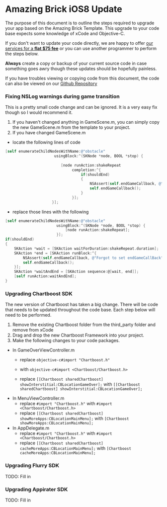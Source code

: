 # Amazing Brick iOS8 Update
The purpose of this document is to outline the steps required to upgrade your app based on the Amazing Brick Template.
This upgrade to your code base expects some knowledge of xCode and Objective-C.  

If you don't want to update your code directly, we are happy to offer [our services for a **flat $75 fee**](http://alpinepipeline.com/pages/services) or you can use another programmer to perform the steps below.  

**Always** create a copy or backup of your current source code in case something goes awry though these updates should be hopefully painless.

If you have troubles viewing or copying code from this document, the code can also be viewed on our [Github Repository](https://github.com/kevinvanderlugt/template_documents/blob/master/io8_upgrade/amazing_brick.md)

### Fixing NSLog warnings during game transition
This is a pretty small code change and can be ignored.  It is a very easy fix though so I would recommend it.

1. If you haven't changed anything in GameScene.m, you can simply copy the new GameScene.m from the template to your project.
2. If you have changed GameScene.m
  * locate the following lines of code
  ```objective-c
  [self enumerateChildNodesWithName:@"obstacle"
                        usingBlock:^(SKNode *node, BOOL *stop) {
                               
                           [node runAction:shakeRepeat
                                completion:^{
                                    if(shouldEnd)
                                    {
                                        NSAssert(self.endGameCallback, @"Forgot to set endGameCallBack");
                                        self.endGameCallback();
                                    }
                                }];
                       }];
  ```

  * replace those lines with the following
  ```objective-c
  [self enumerateChildNodesWithName:@"obstacle"
                         usingBlock:^(SKNode *node, BOOL *stop) {
                             [node runAction:shakeRepeat];
                         }];
  if(shouldEnd)
  {
      SKAction *wait = [SKAction waitForDuration:shakeRepeat.duration];
      SKAction *end = [SKAction runBlock:^{
          NSAssert(self.endGameCallback, @"Forgot to set endGameCallBack");
          self.endGameCallback();
      }];
      SKAction *waitAndEnd = [SKAction sequence:@[wait, end]];
      [self runAction:waitAndEnd];
  }
  ```

### Upgrading Chartboost SDK
The new version of Chartboost has taken a big change.  There will be code that needs to be updated throughout the code base.
Each step below will need to be performed.

1. Remove the existing Chartboost folder from the third_party folder and remove from xCode
2. Drag and drop the new Chartboost Framework into your project.
3. Make the following changes to your code packages.
  * In GameOverViewController.m 
    * replace ```objective-c#import "Chartboost.h"``` 
    * with ```objective-c#import <Chartboost/Chartboost.h>```
    
    * replace `[[Chartboost sharedChartboost] showInterstitial:CBLocationGameOver];` with `[[Chartboost sharedChartboost] showInterstitial:CBLocationGameOver];`
  * In MenuViewController.m
    * replace `#import "Chartboost.h"` with `#import <Chartboost/Chartboost.h>`
    * replace `[[Chartboost sharedChartboost] showMoreApps:CBLocationMainMenu];` with `[Chartboost showMoreApps:CBLocationMainMenu];`
  * In AppDelegate.m
    * replace `#import "Chartboost.h"` with `#import <Chartboost/Chartboost.h>`
    * replace `[[Chartboost sharedChartboost] cacheMoreApps:CBLocationMainMenu];` with `[Chartboost cacheMoreApps:CBLocationMainMenu];`

### Upgrading Flurry SDK
TODO: Fill in

### Upgrading Appirater SDK
TODO: Fill in



